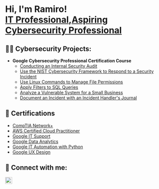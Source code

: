 <h1>Hi, I'm Ramiro! <br/><a href="https://www.linkedin.com/in/ramirogarcesjr/">IT Professional</a>,<a href="https://github.com/ramgarces/CybersecurityPortfolio/">Aspiring Cybersecurity Professional</a>
<h2>👨‍💻 Cybersecurity Projects:</h2>

- <b>Google Cybersecurity Professional Certification Course</b>
  - [Conducting an Internal Security Audit](https://github.com/ramgarces/CybersecurityPortfolio/blob/main/README.md#conducting-an-internal-security-audit-google-cybersecurity-professional-certification)
  - [Use the NIST Cybersecurity Framework to Respond to a Security Incident](https://github.com/ramgarces/CybersecurityPortfolio/blob/main/README.md#use-the-nist-cybersecurity-framework-to-respond-to-a-security-incident-google-cybersecurity-professional-certification)
  - [Use Linux Commands to Manage File Permissions](https://github.com/ramgarces/CybersecurityPortfolio/blob/main/README.md#use-linux-commands-to-manage-file-permissions-google-cybersecurity-professional-certification)
  - [Apply Filters to SQL Queries](https://github.com/ramgarces/CybersecurityPortfolio/blob/main/README.md#apply-filters-to-sql-queries-google-cybersecurity-professional-certification)
  - [Analyze a Vulnerable System for a Small Business](https://github.com/ramgarces/CybersecurityPortfolio/blob/main/README.md#analyze-a-vulnerable-system-for-a-small-business-google-cybersecurity-professional-certification)
  - [Document an Incident with an Incident Handler's Journal](https://github.com/ramgarces/CybersecurityPortfolio/blob/main/README.md#document-an-incident-with-an-incident-handlers-journal-google-cybersecurity-professional-certification)

<h2>📑 Certifications</h2>

- [CompTIA Network+](https://drive.google.com/file/d/1qnbJMu8HMJT5nxQBnY32bf-SNBkb3xMl/view?usp=drive_link)
- [AWS Certified Cloud Practitioner](https://www.credly.com/badges/40b978ec-8a0c-4474-8f5b-3cb9b0bd6e4e/linked_in_profile)
- [Google IT Support](https://www.credly.com/badges/aa6e7b0c-f55d-4396-8998-73a839099e63/linked_in_profile)
- [Google Data Analytics](https://www.coursera.org/account/accomplishments/specialization/certificate/CXCC34QQH7BW)
- [Google IT Automation with Python](https://www.coursera.org/account/accomplishments/specialization/certificate/3AK4VB6LZYSY)
- [Google UX Design](https://www.coursera.org/account/accomplishments/specialization/certificate/JMYVUGDA4236)

<h2> 🤳 Connect with me:</h2>

[<img align="left" alt="JoshMadakor | LinkedIn" width="22px" src="https://cdn.jsdelivr.net/npm/simple-icons@v3/icons/linkedin.svg" />][linkedin]

[linkedin]: https://www.linkedin.com/in/ramirogarcesjr/

